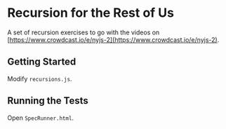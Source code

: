 # Recursion for the Rest of Us
A set of recursion exercises to go with the videos on [https://www.crowdcast.io/e/nyjs-2](https://www.crowdcast.io/e/nyjs-2).

## Getting Started
Modify `recursions.js`.


## Running the Tests
Open `SpecRunner.html`.


